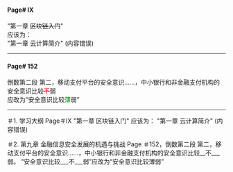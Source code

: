#### Page# IX
 "第一章 ~~区块链入门~~"  
应该为：  
"第一章 云计算简介"  (内容错误)  
___  

#### Page# 152
倒数第二段
第二，移动支付平台的安全意识......，中小银行和非金融支付机构的安全意识比较<font color=#FF0000 >~~不~~</font>弱  
应改为“安全意识比较<font color=#008000 >薄</font>弱”
___ 



＃1.
学习大纲 
 Page＃IX
 "第一章 区块链入门"
应该为：
"第一章 云计算简介"  (内容错误)


＃2. 
第九章 金融信息安全发展的机遇与挑战
Page ＃152，倒数第二段
第二，移动支付平台的安全意识......，中小银行和非金融支付机构的安全意识比较__不___弱。
“安全意识比较___不___弱”应改为“安全意识比较薄弱”
